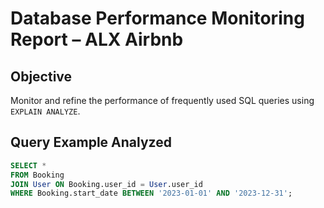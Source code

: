 # Database Performance Monitoring Report – ALX Airbnb

## Objective
Monitor and refine the performance of frequently used SQL queries using `EXPLAIN ANALYZE`.

## Query Example Analyzed

```sql
SELECT *
FROM Booking
JOIN User ON Booking.user_id = User.user_id
WHERE Booking.start_date BETWEEN '2023-01-01' AND '2023-12-31';
